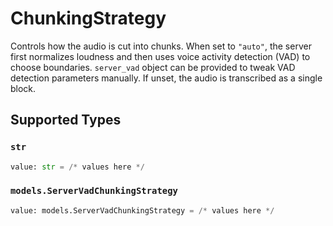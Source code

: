 # ChunkingStrategy

Controls how the audio is cut into chunks. When set to `"auto"`, the server first normalizes loudness and then uses voice activity detection (VAD) to choose boundaries. `server_vad` object can be provided to tweak VAD detection parameters manually. If unset, the audio is transcribed as a single block.


## Supported Types

### `str`

```python
value: str = /* values here */
```

### `models.ServerVadChunkingStrategy`

```python
value: models.ServerVadChunkingStrategy = /* values here */
```

